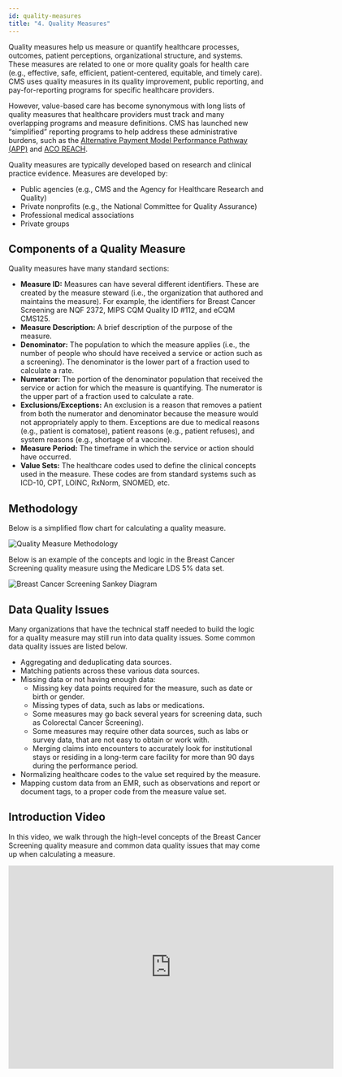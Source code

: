 ```yaml
---
id: quality-measures
title: "4. Quality Measures"
---
```


Quality measures help us measure or quantify healthcare processes, outcomes, 
patient perceptions, organizational structure, and systems. These measures are 
related to one or more quality goals for health care (e.g., effective, safe, 
efficient, patient-centered, equitable, and timely care). CMS uses quality 
measures in its quality improvement, public reporting, and pay-for-reporting 
programs for specific healthcare providers.

However, value-based care has become synonymous with long lists of quality 
measures that healthcare providers must track and many overlapping programs and 
measure definitions. CMS has launched new “simplified” reporting programs to 
help address these administrative burdens, such as the 
[Alternative Payment Model Performance Pathway (APP)](https://mdinteractive.com/mips-blog/acos-transitioning-ecqm-and-mips-cqm-reporting-start-early-better-results) 
and [ACO REACH](https://www.cms.gov/priorities/innovation/innovation-models/aco-reach).

Quality measures are typically developed based on research and clinical practice 
evidence. Measures are developed by:

- Public agencies (e.g., CMS and the Agency for Healthcare Research and Quality)
- Private nonprofits (e.g., the National Committee for Quality Assurance)
- Professional medical associations
- Private groups

## Components of a Quality Measure

Quality measures have many standard sections:

- **Measure ID:** Measures can have several different identifiers. These are 
  created by the measure steward (i.e., the organization that authored and 
  maintains the measure). For example, the identifiers for Breast Cancer 
  Screening are NQF 2372, MIPS CQM Quality ID #112, and eCQM CMS125.
- **Measure Description:** A brief description of the purpose of the measure.
- **Denominator:** The population to which the measure applies (i.e., the number 
  of people who should have received a service or action such as a screening). 
  The denominator is the lower part of a fraction used to calculate a rate.
- **Numerator:** The portion of the denominator population that received the 
  service or action for which the measure is quantifying. The numerator is the 
  upper part of a fraction used to calculate a rate.
- **Exclusions/Exceptions:** An exclusion is a reason that removes a patient 
  from both the numerator and denominator because the measure would not 
  appropriately apply to them. Exceptions are due to medical reasons (e.g., 
  patient is comatose), patient reasons (e.g., patient refuses), and system 
  reasons (e.g., shortage of a vaccine).
- **Measure Period:** The timeframe in which the service or action should have 
  occurred.
- **Value Sets:** The healthcare codes used to define the clinical concepts used 
  in the measure. These codes are from standard systems such as ICD-10, CPT, 
  LOINC, RxNorm, SNOMED, etc.

## Methodology

Below is a simplified flow chart for calculating a quality measure.

![Quality Measure Methodology](/img/quality_measures/quality_measure_methodology.jpg)

Below is an example of the concepts and logic in the Breast Cancer Screening 
quality measure using the Medicare LDS 5% data set.

![Breast Cancer Screening Sankey Diagram](/img/quality_measures/breast_cancer_screening_sankey_diagram.png)

## Data Quality Issues

Many organizations that have the technical staff needed to build the logic for 
a quality measure may still run into data quality issues. Some common data 
quality issues are listed below.

- Aggregating and deduplicating data sources.
- Matching patients across these various data sources.
- Missing data or not having enough data:
    - Missing key data points required for the measure, such as date or birth or
      gender.
    - Missing types of data, such as labs or medications.
    - Some measures may go back several years for screening data, such as 
      Colorectal Cancer Screening).
    - Some measures may require other data sources, such as labs or survey data, 
      that are not easy to obtain or work with.
    - Merging claims into encounters to accurately look for institutional stays 
      or residing in a long-term care facility for more than 90 days during the 
      performance period.
- Normalizing healthcare codes to the value set required by the measure.
- Mapping custom data from an EMR, such as observations and report or document 
  tags, to a proper code from the measure value set.

## Introduction Video

In this video, we walk through the high-level concepts of the Breast Cancer 
Screening quality measure and common data quality issues that may come up when 
calculating a measure.

<iframe width="640" height="400" src="https://www.youtube.com/embed/pjAqmlx7HIs" title="Quality Measures Intro" frameborder="0" allow="accelerometer; autoplay; clipboard-write; encrypted-media; gyroscope; picture-in-picture; web-share" allowfullscreen></iframe>